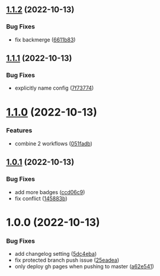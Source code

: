 ## [1.1.2](https://github.com/Tony-Feng/tony-feng.github.io/compare/v1.1.1...v1.1.2) (2022-10-13)


### Bug Fixes

* fix backmerge ([6611b83](https://github.com/Tony-Feng/tony-feng.github.io/commit/6611b83508bd3e14f0a96459f2b82cecd79938b4))

## [1.1.1](https://github.com/Tony-Feng/tony-feng.github.io/compare/v1.1.0...v1.1.1) (2022-10-13)


### Bug Fixes

* explicitly name config ([7f73774](https://github.com/Tony-Feng/tony-feng.github.io/commit/7f737745333fe5c97ef90e67f113f862777f280f))

# [1.1.0](https://github.com/Tony-Feng/tony-feng.github.io/compare/v1.0.1...v1.1.0) (2022-10-13)


### Features

* combine 2 workflows ([051fadb](https://github.com/Tony-Feng/tony-feng.github.io/commit/051fadb37a9d6a12ed953798ad229bd16bfec929))

## [1.0.1](https://github.com/Tony-Feng/tony-feng.github.io/compare/v1.0.0...v1.0.1) (2022-10-13)


### Bug Fixes

* add more badges ([ccd06c9](https://github.com/Tony-Feng/tony-feng.github.io/commit/ccd06c9a8483c309e6ad085c85578202f288b603))
* fix conflict ([145883b](https://github.com/Tony-Feng/tony-feng.github.io/commit/145883bd9b23cf2b56d845bcd39657e0b032caf9))

# 1.0.0 (2022-10-13)


### Bug Fixes

* add changelog setting ([5dc4eba](https://github.com/Tony-Feng/tony-feng.github.io/commit/5dc4eba6f90e804414545188810b13a18d25379c))
* fix protected branch push issue ([25eadea](https://github.com/Tony-Feng/tony-feng.github.io/commit/25eadeaf1522060f2d9ccc503364242544fad50b))
* only deploy gh pages when pushing to master ([a62e541](https://github.com/Tony-Feng/tony-feng.github.io/commit/a62e541c548c30d33c7ddbefa98fdf4de8c7c897))
